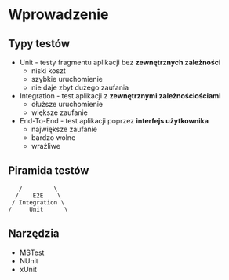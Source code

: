 
# Wprowadzenie

## Typy testów

- Unit - testy fragmentu aplikacji bez **zewnętrznych zależności**
  - niski koszt
  - szybkie uruchomienie
  - nie daje zbyt dużego zaufania
- Integration - test aplikacji z **zewnętrznymi zależnościościami**
  -  dłuższe uruchomienie
  -  większe zaufanie
- End-To-End - test aplikacji poprzez **interfejs użytkownika**
    - największe zaufanie
    - bardzo wolne
    - wrażliwe

## Piramida testów
~~~
   /         \
  /    E2E    \
 / Integration \
/     Unit      \
~~~


## Narzędzia
- MSTest
- NUnit
- xUnit







